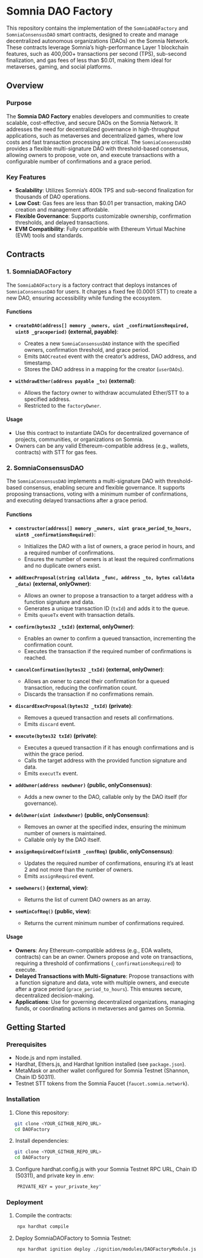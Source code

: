 # Somnia DAO Factory

This repository contains the implementation of the `SomniaDAOFactory` and `SomniaConsensusDAO` smart contracts, designed to create and manage decentralized autonomous organizations (DAOs) on the Somnia Network. These contracts leverage Somnia’s high-performance Layer 1 blockchain features, such as 400,000+ transactions per second (TPS), sub-second finalization, and gas fees of less than $0.01, making them ideal for metaverses, gaming, and social platforms.

## Overview

### Purpose
The **Somnia DAO Factory** enables developers and communities to create scalable, cost-effective, and secure DAOs on the Somnia Network. It addresses the need for decentralized governance in high-throughput applications, such as metaverses and decentralized games, where low costs and fast transaction processing are critical. The `SomniaConsensusDAO` provides a flexible multi-signature DAO with threshold-based consensus, allowing owners to propose, vote on, and execute transactions with a configurable number of confirmations and a grace period.

### Key Features
- **Scalability**: Utilizes Somnia’s 400k TPS and sub-second finalization for thousands of DAO operations.
- **Low Cost**: Gas fees are less than $0.01 per transaction, making DAO creation and management affordable.
- **Flexible Governance**: Supports customizable ownership, confirmation thresholds, and delayed transactions.
- **EVM Compatibility**: Fully compatible with Ethereum Virtual Machine (EVM) tools and standards.

## Contracts

### 1. SomniaDAOFactory
The `SomniaDAOFactory` is a factory contract that deploys instances of `SomniaConsensusDAO` for users. It charges a fixed fee (0.0001 STT) to create a new DAO, ensuring accessibility while funding the ecosystem.

#### Functions
- **`createDAO(address[] memory _owners, uint _confirmationsRequired, uint8 _graceperiod)` (external, payable)**:
  - Creates a new `SomniaConsensusDAO` instance with the specified owners, confirmation threshold, and grace period.
  - Emits `DAOCreated` event with the creator’s address, DAO address, and timestamp.
  - Stores the DAO address in a mapping for the creator (`userDAOs`).

- **`withdrawEther(address payable _to)` (external)**:
  - Allows the factory owner to withdraw accumulated Ether/STT to a specified address.
  - Restricted to the `factoryOwner`.

#### Usage
- Use this contract to instantiate DAOs for decentralized governance of projects, communities, or organizations on Somnia.
- Owners can be any valid Ethereum-compatible address (e.g., wallets, contracts) with STT for gas fees.

### 2. SomniaConsensusDAO
The `SomniaConsensusDAO` implements a multi-signature DAO with threshold-based consensus, enabling secure and flexible governance. It supports proposing transactions, voting with a minimum number of confirmations, and executing delayed transactions after a grace period.

#### Functions
- **`constructor(address[] memory _owners, uint grace_period_to_hours, uint8 _confirmationsRequired)`**:
  - Initializes the DAO with a list of owners, a grace period in hours, and a required number of confirmations.
  - Ensures the number of owners is at least the required confirmations and no duplicate owners exist.

- **`addExecProposal(string calldata _func, address _to, bytes calldata _data)` (external, onlyOwner)**:
  - Allows an owner to propose a transaction to a target address with a function signature and data.
  - Generates a unique transaction ID (`txId`) and adds it to the queue.
  - Emits `queueTx` event with transaction details.

- **`confirm(bytes32 _txId)` (external, onlyOwner)**:
  - Enables an owner to confirm a queued transaction, incrementing the confirmation count.
  - Executes the transaction if the required number of confirmations is reached.

- **`cancelConfirmation(bytes32 _txId)` (external, onlyOwner)**:
  - Allows an owner to cancel their confirmation for a queued transaction, reducing the confirmation count.
  - Discards the transaction if no confirmations remain.

- **`discardExecProposal(bytes32 _txId)` (private)**:
  - Removes a queued transaction and resets all confirmations.
  - Emits `discard` event.

- **`execute(bytes32 txId)` (private)**:
  - Executes a queued transaction if it has enough confirmations and is within the grace period.
  - Calls the target address with the provided function signature and data.
  - Emits `executTx` event.

- **`addOwner(address newOwner)` (public, onlyConsensus)**:
  - Adds a new owner to the DAO, callable only by the DAO itself (for governance).

- **`delOwner(uint indexOwner)` (public, onlyConsensus)**:
  - Removes an owner at the specified index, ensuring the minimum number of owners is maintained.
  - Callable only by the DAO itself.

- **`assignRequiredConf(uint8 _confReq)` (public, onlyConsensus)**:
  - Updates the required number of confirmations, ensuring it’s at least 2 and not more than the number of owners.
  - Emits `assignRequired` event.

- **`seeOwners()` (external, view)**:
  - Returns the list of current DAO owners as an array.

- **`seeMinCofReq()` (public, view)**:
  - Returns the current minimum number of confirmations required.

#### Usage
- **Owners**: Any Ethereum-compatible address (e.g., EOA wallets, contracts) can be an owner. Owners propose and vote on transactions, requiring a threshold of confirmations (`_confirmationsRequired`) to execute.
- **Delayed Transactions with Multi-Signature**: Propose transactions with a function signature and data, vote with multiple owners, and execute after a grace period (`grace_period_to_hours`). This ensures secure, decentralized decision-making.
- **Applications**: Use for governing decentralized organizations, managing funds, or coordinating actions in metaverses and games on Somnia.

## Getting Started

### Prerequisites
- Node.js and npm installed.
- Hardhat, Ethers.js, and Hardhat Ignition installed (see `package.json`).
- MetaMask or another wallet configured for Somnia Testnet (Shannon, Chain ID 50311).
- Testnet STT tokens from the Somnia Faucet (`faucet.somnia.network`).

### Installation
1. Clone this repository:
```bash
   git clone <YOUR_GITHUB_REPO_URL>
   cd DAOFactory
```
2. Install dependencies:
```bash
   git clone <YOUR_GITHUB_REPO_URL>
   cd DAOFactory
```
3. Configure hardhat.config.js with your Somnia Testnet RPC URL, Chain ID (50311), and private key in .env:
```bash
    PRIVATE_KEY = your_private_key"
```
### Deployment
1. Compile the contracts:
```bash
    npx hardhat compile
```
2. Deploy SomniaDAOFactory to Somnia Testnet:
```bash
    npx hardhat ignition deploy ./ignition/modules/DAOFactoryModule.js --network somnia-testnet
```
